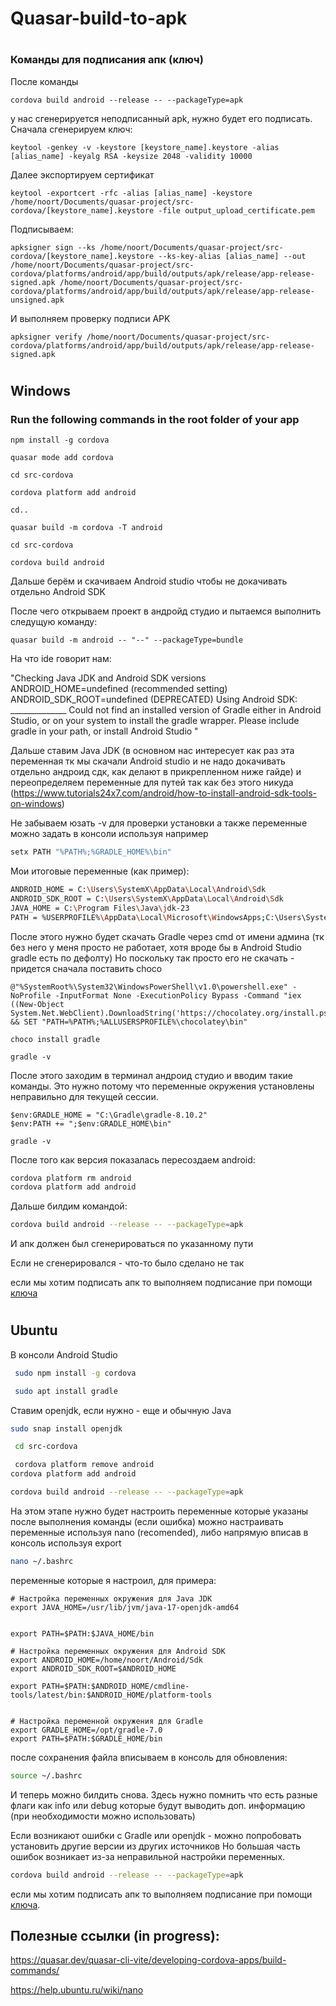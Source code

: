 # Quasar-build-to-apk

#
### <a id="title1"> Команды для подписания апк (ключ)</a>
После команды 

```batch
cordova build android --release -- --packageType=apk
```
у нас сгенерируется неподписанный apk, нужно будет его подписать.
Сначала сгенерируем ключ:

```batch
keytool -genkey -v -keystore [keystore_name].keystore -alias [alias_name] -keyalg RSA -keysize 2048 -validity 10000
```
Далее экспортируем сертификат

```batch
keytool -exportcert -rfc -alias [alias_name] -keystore /home/noort/Documents/quasar-project/src-cordova/[keystore_name].keystore -file output_upload_certificate.pem
```

Подписываем:

```batch
apksigner sign --ks /home/noort/Documents/quasar-project/src-cordova/[keystore_name].keystore --ks-key-alias [alias_name] --out /home/noort/Documents/quasar-project/src-cordova/platforms/android/app/build/outputs/apk/release/app-release-signed.apk /home/noort/Documents/quasar-project/src-cordova/platforms/android/app/build/outputs/apk/release/app-release-unsigned.apk
```

И выполняем проверку подписи APK


```batch
apksigner verify /home/noort/Documents/quasar-project/src-cordova/platforms/android/app/build/outputs/apk/release/app-release-signed.apk
```



#
## Windows

### Run the following commands in the root folder of your app


```batch
npm install -g cordova
```

```batch
quasar mode add cordova
```

```batch
cd src-cordova
```

```batch
cordova platform add android
```

```batch
cd..
```

```batch
quasar build -m cordova -T android
```

```batch
cd src-cordova
```

```batch
cordova build android
```

Дальше берём и скачиваем Android studio чтобы не докачивать отдельно Android SDK

После чего открываем проект в андройд студио и пытаемся выполнить следущую команду:

```batch
quasar build -m android -- "--" --packageType=bundle
```

На что ide говорит нам:

"Checking Java JDK and Android SDK versions
ANDROID_HOME=undefined (recommended setting)
ANDROID_SDK_ROOT=undefined (DEPRECATED)
Using Android SDK: ______________
Could not find an installed version of Gradle either in Android Studio,
or on your system to install the gradle wrapper. Please include gradle
in your path, or install Android Studio
"

Дальше ставим Java JDK (в основном нас интересует как раз эта переменная тк мы скачали Android studio и не надо докачивать отдельно андроид сдк, как делают в прикрепленном ниже гайде) и переопределяем переменные для путей
так как без этого никуда (https://www.tutorials24x7.com/android/how-to-install-android-sdk-tools-on-windows)

Не забываем юзать -v для проверки установки а также переменные можно задать в консоли используя например
```bash
setx PATH "%PATH%;%GRADLE_HOME%\bin"
```

Мои итоговые переменные (как пример):

```bash
ANDROID_HOME = C:\Users\SystemX\AppData\Local\Android\Sdk
ANDROID_SDK_ROOT = C:\Users\SystemX\AppData\Local\Android\Sdk
JAVA_HOME = C:\Program Files\Java\jdk-23
PATH = %USERPROFILE%\AppData\Local\Microsoft\WindowsApps;C:\Users\SystemX\AppData\Local\Android\Sdk\platform-tools;C:\Users\SystemX\AppData\Local\Android\Sdk\tools
```


После этого нужно будет скачать Gradle через cmd от имени админа (тк без него у меня просто не работает, хотя вроде бы в Android Studio gradle есть по дефолту)
Но поскольку так просто его не скачать - придется сначала поставить choco


```batch
@"%SystemRoot%\System32\WindowsPowerShell\v1.0\powershell.exe" -NoProfile -InputFormat None -ExecutionPolicy Bypass -Command "iex ((New-Object System.Net.WebClient).DownloadString('https://chocolatey.org/install.ps1'))" && SET "PATH=%PATH%;%ALLUSERSPROFILE%\chocolatey\bin"
```
```batch
choco install gradle
```

```batch
gradle -v
```

После этого заходим в терминал андроид студио и вводим такие команды.
Это нужно потому что переменные окружения установлены неправильно для текущей сессии.

 ```batch
$env:GRADLE_HOME = "C:\Gradle\gradle-8.10.2"
$env:PATH += ";$env:GRADLE_HOME\bin"
```
 ```batch
gradle -v
```

После того как версия показалась пересоздаем android:

```bash
cordova platform rm android
cordova platform add android
```

Дальше билдим командой:

```bash
cordova build android --release -- --packageType=apk
```

И апк должен был сгенерироваться по указанному пути

Если не сгенерировалcя - что-то было сделано не так

если мы хотим подписать апк то выполняем подписание при помощи [ключа](#title1)



#
## Ubuntu

В консоли Android Studio

```bash
 sudo npm install -g cordova
```

```bash
 sudo apt install gradle
```

Ставим openjdk, если нужно - еще и обычную Java

```bash
sudo snap install openjdk
```

```bash
 cd src-cordova
```

```bash
 cordova platform remove android
cordova platform add android
```

```bash
cordova build android --release -- --packageType=apk
```
На этом этапе нужно будет настроить переменные которые указаны после выполнения команды (если ошибка)
можно настраивать переменные используя nano (recomended), либо напрямую вписав в консоль используя export 

```bash
nano ~/.bashrc
```

переменные которые я настроил, для примера: 

```nano
# Настройка переменных окружения для Java JDK
export JAVA_HOME=/usr/lib/jvm/java-17-openjdk-amd64


export PATH=$PATH:$JAVA_HOME/bin

# Настройка переменных окружения для Android SDK
export ANDROID_HOME=/home/noort/Android/Sdk
export ANDROID_SDK_ROOT=$ANDROID_HOME

export PATH=$PATH:$ANDROID_HOME/cmdline-tools/latest/bin:$ANDROID_HOME/platform-tools


# Настройка переменной окружения для Gradle
export GRADLE_HOME=/opt/gradle-7.0
export PATH=$PATH:$GRADLE_HOME/bin
```

после сохранения файла вписываем в консоль для обновления:

```bash
source ~/.bashrc
```
И теперь можно билдить снова. Здесь нужно помнить что есть разные флаги как info или debug которые будут выводить доп. информацию (при необходимости можно использовать)

Если возникают ошибки с Gradle или openjdk - можно попробовать установить другие версии из других источников
Но большая часть ошибок возникает из-за неправильной настройки переменных.

```bash
cordova build android --release -- --packageType=apk
```

если мы хотим подписать апк то выполняем подписание при помощи [ключа](#title1).





## Полезные ссылки (in progress):

https://quasar.dev/quasar-cli-vite/developing-cordova-apps/build-commands/

https://help.ubuntu.ru/wiki/nano



